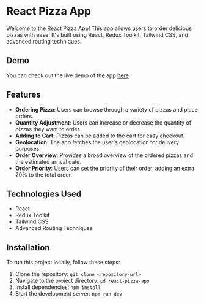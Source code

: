 # React Pizza App

Welcome to the React Pizza App! This app allows users to order delicious pizzas with ease. It's built using React, Redux Toolkit, Tailwind CSS, and advanced routing techniques. 

## Demo

You can check out the live demo of the app [here](link-to-demo).

## Features

- **Ordering Pizza**: Users can browse through a variety of pizzas and place orders.
- **Quantity Adjustment**: Users can increase or decrease the quantity of pizzas they want to order.
- **Adding to Cart**: Pizzas can be added to the cart for easy checkout.
- **Geolocation**: The app fetches the user's geolocation for delivery purposes.
- **Order Overview**: Provides a broad overview of the ordered pizzas and the estimated arrival date.
- **Order Priority**: Users can set the priority of their order, adding an extra 20% to the total order.

## Technologies Used

- React
- Redux Toolkit
- Tailwind CSS
- Advanced Routing Techniques

## Installation

To run this project locally, follow these steps:

1. Clone the repository: `git clone <repository-url>`
2. Navigate to the project directory: `cd react-pizza-app`
3. Install dependencies: `npm install`
4. Start the development server: `npm run dev`


